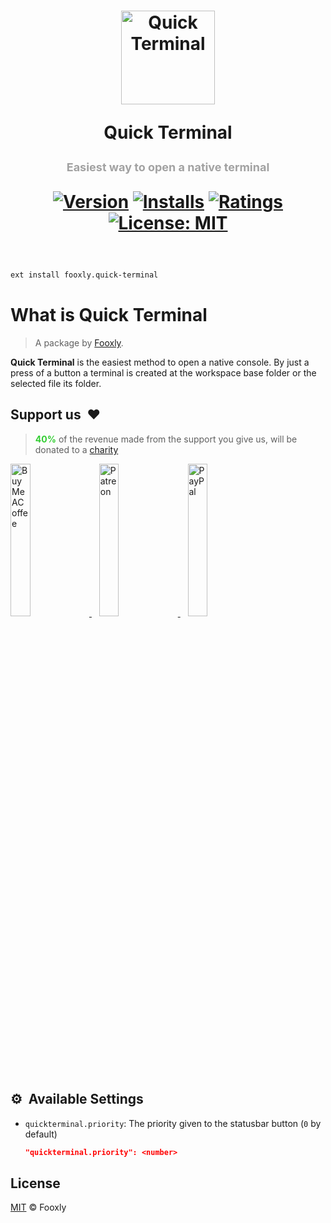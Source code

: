 <h1 align="center">
  <p align="center">
    <a title="Quick Terminal" href="https://marketplace.visualstudio.com/items?itemName=fooxly.quick-terminal">
      <img src="https://developer.fooxly.com/quick-terminal/assets/images/icon.png" alt="Quick Terminal" height="150" />
    </a>
  </p>
  <p>Quick Terminal</p>
  <p style="color: #A2A2A2; font-size: 18px;">Easiest way to open a native terminal</p>
  
  [![Version](https://vsmarketplacebadge.apphb.com/version-short/fooxly.quick-terminal.svg)](https://marketplace.visualstudio.com/items?itemName=fooxly.quick-terminal)
  [![Installs](https://vsmarketplacebadge.apphb.com/installs-short/fooxly.quick-terminal.svg)](https://marketplace.visualstudio.com/items?itemName=fooxly.quick-terminal)
  [![Ratings](https://vsmarketplacebadge.apphb.com/rating-short/fooxly.quick-terminal.svg)](https://marketplace.visualstudio.com/items?itemName=fooxly.quick-terminal)
  [![License: MIT](https://img.shields.io/badge/License-MIT-brightgreen.svg)](https://opensource.org/licenses/MIT)
</h1>

<br />

```sh
ext install fooxly.quick-terminal
```

# What is Quick Terminal

> A package by [Fooxly](https://www.fooxly.com).

**Quick Terminal** is the easiest method to open a native console. By just a press of a button a terminal is created at the workspace base folder or the selected file its folder.

## Support us &nbsp;❤

> <span style="color:#32CD32">**40%**</span> of the revenue made from the support you give us, will be donated to a [charity](teamtrees.org)

<p>
  <a title="BuyMeACoffee" href="https://www.buymeacoffee.com/fooxly">
    <img src="https://www.fooxly.com/readme/buymeacoffee.png" alt="BuyMeACoffee" width="25%" style="max-width: 180px" />
  </a>&nbsp;&nbsp;
  <a title="Patreon" href="https://www.patreon.com/fooxly">
    <img src="https://www.fooxly.com/readme/patreon.png" alt="Patreon" width="25%" style="max-width: 180px"/>
  </a>&nbsp;&nbsp;
  <a title="PayPal" href="https://www.paypal.com/cgi-bin/webscr?cmd=_s-xclick&hosted_button_id=3GEYSYZFXV9GE">
    <img src="https://www.fooxly.com/readme/paypal.png" alt="PayPal" width="25%" style="max-width: 180px" />
  </a>
</p>


## ⚙️ &nbsp;Available Settings


* `quickterminal.priority`: The priority given to the statusbar button (`0` by default)

  ```json
  "quickterminal.priority": <number>
  ```

## License

[MIT](https://github.com/Fooxly/quick-terminal/blob/master/LICENSE) &copy; Fooxly

